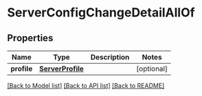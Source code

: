 # ServerConfigChangeDetailAllOf

## Properties
Name | Type | Description | Notes
------------ | ------------- | ------------- | -------------
**profile** | [**ServerProfile**](.md) |  | [optional] 

[[Back to Model list]](../README.md#documentation-for-models) [[Back to API list]](../README.md#documentation-for-api-endpoints) [[Back to README]](../README.md)



